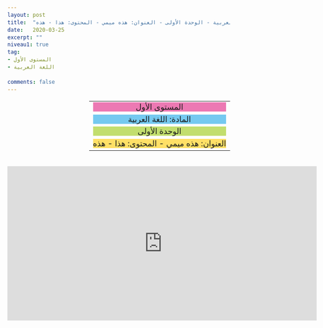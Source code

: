 ```yaml
---
layout: post
title:  "المستوى الأول - مادة اللغة العربية - الوحدة الأولى - العنوان: هذه ميمي - المحتوى: هذا - هذه"
date:   2020-03-25
excerpt: ""
niveau1: true
tag:
- المستوى الأول 
- اللغة العربية

comments: false
---
```

<center>
	<img style="display: none;" src="/assets/img/thumbnails/1-1-SanabilMedia.com.jpg" alt="" width="1" height="1">
<table dir="rtl" style="width: 100%; text-align: center; font-size: large;"><tbody>
<tr><td><div style="background-color: #ec79b3;"><span>
المستوى الأول
</span></div></td></tr>
<tr><td><div style="background-color: #75c9f0; "><span>
المادة: اللغة العربية
</span></div></td></tr>
<tr><td><div style="background-color: #c2de6e; "><span>
الوحدة الأولى
</span></div></td></tr><tr>
<td><div style="background-color: #ffe066; ">
العنوان: هذه ميمي - المحتوى: هذا - هذه
</div></td></tr>
</tbody></table><br>
<iframe width="700px" height="350px" src="https://www.youtube.com/embed/s1cfMnh0f00?rel=0&controls=1&showinfo=0&modestbranding=1&enablejsapi=1" allowfullscreen frameborder="0" ></iframe>
</center>
